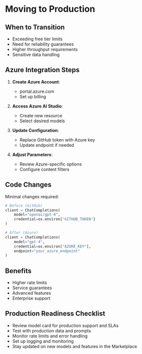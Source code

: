 <!-- filepath: /Users/nisalgunawardhana/Desktop/Introduction to Github models/05-production/moving-to-production.md -->
# Moving to Production

## When to Transition
- Exceeding free tier limits
- Need for reliability guarantees
- Higher throughput requirements
- Sensitive data handling

## Azure Integration Steps
1. **Create Azure Account**:
   - portal.azure.com
   - Set up billing

2. **Access Azure AI Studio**:
   - Create new resource
   - Select desired models

3. **Update Configuration**:
   - Replace GitHub token with Azure key
   - Update endpoint if needed

4. **Adjust Parameters**:
   - Review Azure-specific options
   - Configure content filters

## Code Changes
Minimal changes required:

```python
# Before (GitHub)
client = ChatCompletions(
    model="openai/gpt-4",
    credential=os.environ["GITHUB_TOKEN"]
)

# After (Azure)
client = ChatCompletions(
    model="gpt-4",
    credential=os.environ["AZURE_KEY"],
    endpoint="your_azure_endpoint"
)
```

## Benefits
- Higher rate limits
- Service guarantees
- Advanced features
- Enterprise support

## Production Readiness Checklist
- Review model card for production support and SLAs
- Test with production data and prompts
- Monitor rate limits and error handling
- Set up logging and monitoring
- Stay updated on new models and features in the Marketplace
